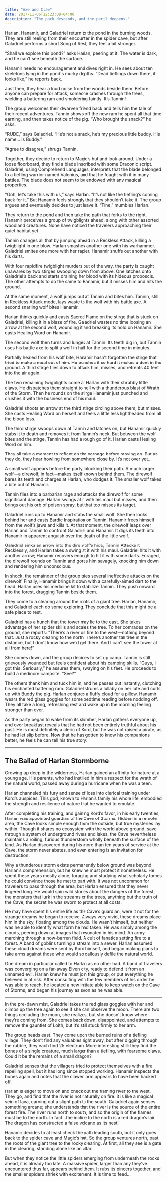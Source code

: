 ```yaml
---
title: "Axe and Claw"
date: 2017-11-06T12:23:08-04:00
description: "The pack descends, and the peril deepens."
---
```


Harlan, Hanamir, and Galadriel return to the pond in the burning woods. They are still reeling from their encounter in the spider cave, but after Galadriel performs a short Song of Rest, they feel a bit stronger. 

“Shall we explore this pond?” asks Harlan, peering at it. The water is dark, and he can’t see beneath the surface.

Hanamir needs no encouragement and dives right in. He sees about ten skeletons lying in the pond's murky depths. “Dead tieflings down there, it looks like,” he reports back. 

Just then, they hear a loud noise from the woods beside them. Before anyone can prepare for attack, someone crashes through the trees, wielding a battering ram and smoldering faintly. It’s Tannin! 

The group welcomes their dwarven friend back and tells him the tale of their recent adventures. Tannin shows off the new ram he spent all that time earning, and then takes notice of the pig. “Who brought the snack?” he asks. 

“RUDE,” says Galadriel. “He’s not a snack, he’s my precious little buddy. His name… is Buddy.”

“Agree to disagree,” shrugs Tannin. 

Together, they decide to return to Magic’s hut and look around. Under a loose floorboard, they find a blade inscribed with some Draconic script. Galadriel, using Comprehend Languages, interprets that the blade belonged to a tiefling warrior named Valonius, and that he fought with it in many battles. The blade does not seem to be endowed with any magical properties.

“Ooh, let’s take this with us,” says Harlan. “It’s not like the tiefling’s coming back for it.” But Hanamir feels strongly that they shouldn’t take it. The group argues and eventually decides to just leave it. “Fine,” mumbles Harlan.

They return to the pond and then take the path that forks to the right. Hanamir perceives a group of twigblights ahead, along with other assorted woodland creatures. None have noticed the travelers approaching their quiet habitat yet.

Tannin changes all that by jumping ahead in a Reckless Attack, killing a twigblight in one blow. Harlan smashes another one with his warhammer. Galadriel smites one more with her rapier. Hanamir snuffs out another with his darts. 

With four rapidfire twigblight murders out of the way, the party is caught unawares by two stirges swooping down from above. One latches onto Galadriel’s back and starts draining her blood with its hideous proboscis. The other attempts to do the same to Hanamir, but it misses him and hits the ground. 

At the same moment, a wolf jumps out at Tannin and bites him. Tannin, still in Reckless Attack mode, lays waste to the wolf with his battle axe. A second snarling wolf bites Hanamir. 

Harlan thinks quickly and casts Sacred Flame on the stirge that is stuck on Galadriel, killing it in a blaze of fire. Galadriel wastes no time loosing an arrow at the second wolf, wounding it and breaking its hold on Hanamir. She casts Healing Word on Hanamir.

The second wolf then turns and lunges at Tannin. Its teeth dig in, but Tannin uses his battle axe to split a wolf in half for the second time in minutes. 

Partially healed from his wolf bite, Hanamir hasn’t forgotten the stirge that tried to make a meal out of him. He punches it so hard it makes a dent in the ground. A third stirge flies down to attack him, misses, and retreats 40 feet into the air again.

The two remaining twigblights come at Harlan with their shrubby little claws. He dispatches them straight to hell with a thunderous blast of Wrath of the Storm. Then he rounds on the stirge Hanamir just punched and crushes it with the business end of his maul. 

Galadriel shoots an arrow at the third stirge circling above them, but misses. She casts Healing Word on herself and feels a little less lightheaded from all the blood loss. 

The third stirge swoops down at Tannin and latches on, but Hanamir quickly stabs it to death and removes it from Tannin’s neck. But between the wolf bites and the stirge, Tannin has had a rough go of it. Harlan casts Healing Word on him.

They all take a moment to reflect on the carnage before moving on. But as they do, they hear howling from somewhere close by. It’s not over yet…

A small wolf appears before the party, blocking their path. A much larger wolf—a direwolf, in fact—makes itself known behind them. The direwolf bares its teeth and charges at Harlan, who dodges it. The smaller wolf takes a bite out of Hanamir. 

Tannin flies into a barbarian rage and attacks the direwolf for some significant damage. Harlan swings at it with his maul but misses, and then brings out his orb of poison spray, but that too misses its target. 

Galadriel runs up to Hanamir and stabs the small wolf. She then looks behind her and casts Bardic Inspiration on Tannin. Hanamir frees himself from the wolf’s jaws and kills it. At that moment, the direwolf leaps over Harlan and Tannin to confront Galadriel and Hanamir. It digs its teeth into Hanamir in apparent anguish over the death of the little wolf. 

Galadriel sinks an arrow into the dire wolf’s hide, Tannin Attacks it Recklessly, and Harlan takes a swing at it with his maul. Galadriel hits it with another arrow; Hanamir recovers enough to hit it with some darts. Enraged, the direwolf rounds on Tannin and gores him savagely, knocking him down and rendering him unconscious. 

In shock, the remainder of the group tries several ineffective attacks on the direwolf. Finally, Hanamir brings it down with a carefully-aimed dart to the head. Harlan uses his medicine kit to stabilize Tannin. They push onward into the forest, dragging Tannin beside them. 

They come to a clearing around the roots of a giant tree. Harlan, Hanamir, and Galadriel each do some exploring. They conclude that this might be a safe place to rest.

Galadriel has a hunch that the tower may lie to the east. She takes advantage of her spider skills and scales the tree. To her comrades on the ground, she reports: “There’s a river on fire to the west—nothing beyond that. Just a rocky clearing to the north. There’s another tall tree in the distance, but I don’t know how we’d get there. And I can’t see the tower at all from here!”

She comes down, and the group decides to set up camp. Tannin is still grievously wounded but feels confident about his camping skills. “Guys, I got this. Seriously,” he assures them, swaying on his feet. He proceeds to build a mediocre campsite. “See?” 

The others thank him and tuck him in, and he passes out instantly, clutching his enchanted battering ram. Galadriel strums a lullaby on her lute and curls up with Buddy the pig. Harlan conjures a fluffy cloud for a pillow. Hanamir wears the red glass goggles for some bedtime reading before nodding off. They all take a long, refreshing rest and wake up in the morning feeling stronger than ever.

As the party began to wake from its slumber, Harlan gathers everyone up, and over breakfast reveals that he had not been entirely truthful about his past. He is most definitely a cleric of Kord, but he was not raised a pirate, as he had let slip before. Now that he has gotten to know his companions better, he feels he can tell his true story:

---

## The Ballad of Harlan Stormborne

Growing up deep in the wilderness, Harlan gained an affinity for nature at a young age. His parents, who had instilled in him a respect for the wrath of the natural world, passed away during a hurricane when he was a teen.

Harlan channeled his fury and sense of loss into clerical training under Kord’s auspices. This god, known to Harlan’s family his whole life, embodied the strength and resilience of nature that he wanted to emulate.

After completing his training, and gaining Kord’s favor, in his early twenties, Harlan was appointed guardian of the Cave of Storms. Hidden in a remote area, the Cave looks simple enough from the outside, but true mysteries lay within. Though it shares no ecosystem with the world above ground, save through a system of underground rivers and lakes, the Cave nevertheless maintains a roiling, furious thunderstorm wholly beneath the surface of the land. As Harlan discovered during his more than ten years of service at the Cave, the storm never abates, and even entering is an invitation for destruction.

Why a thunderous storm exists permanently below ground was beyond Harlan’s comprehension, but he knew he must protect it nonetheless. He spent these years mostly alone, foraging and studying what scholarly tomes he could convince those he met to part with. It was not uncommon for travelers to pass through the area, but Harlan ensured that they never lingered long. He would spin wild stories about the dangers of the forest, the monsters that lurk in the streams or the trees, anything but the truth of the Cave, the secret he was sworn to protect at all costs.

He may have spent his entire life as the Cave’s guardian, were it not for the strange dreams he began to receive. Always very vivid, these dreams place him in the sky, floating among the clouds. He wasn’t himself, but neither was he able to identify what form he had taken. He was simply among the clouds, peering down at images that resonated in his mind. An army marching through a now-barren field. A cult of fanatics setting fire to a forest. A band of goblins turning a stream into a sewer. Harlan assumed these cloud dreams were sent by Kord himself, and began making plans to take arms against those who would so callously defile the natural world.

One dream in particular called to Harlan as no other had. A band of travelers was converging on a far-away Elven city, ready to defend it from an unnamed evil. Harlan knew he must join this group, or put everything he believed in at risk. After consulting with the few members of his order he was able to reach, he located a new initiate able to keep watch on the Cave of Storms, and began his journey as soon as he was able.

---

In the pre-dawn mist, Galadriel takes the red glass goggles with her and climbs up the tree again to see if she can observe the moon. There are two things occluding the moon, she realizes, but she doesn’t know where they’re coming from. She comes back down, disappointed, and attempts to remove the gauntlet of Lolth, but it’s still stuck firmly to her arm.

The group heads east. They come upon the burned ruins of a tiefling village. They don’t find any valuables right away, but after digging through the rubble, they each find 25 electrum. More interesting still: they find the bones of a single creature, much larger than a tiefling, with fearsome claws. Could it be the remains of a small dragon?

Galadriel senses that the villagers tried to protect themselves with a fire repelling spell, but it has long since stopped working. Hanamir inspects the bones again and notes that the clawed arm appears to have been hacked off.

Harlan is eager to move on and check out the flaming river to the west. They go, and find that the river is not naturally on fire: it is like a magical vein of lava, carving out a slight path to the south. Galadriel again senses something arcane; she understands that the river is the source of the entire forest fire. The river runs north to south, and so the origin of the flames must be to the north. In fact...the incline to the north is a red dragon’s lair. The dragon has constructed a false volcano as its nest!

Hanamir decides to at least check the path leading south, but it only goes back to the spider cave and Magic’s hut. So the group ventures north, past the roots of the giant tree to the rocky clearing. At first, all they see is a gate in the clearing, standing alone like an altar.

But when they notice the little spiders emerging from underneath the rocks ahead, it is already too late. A massive spider, larger than any they’ve encountered thus far, appears behind them. It rubs its pincers together, and the smaller spiders shriek with excitement. It is time to feed…
